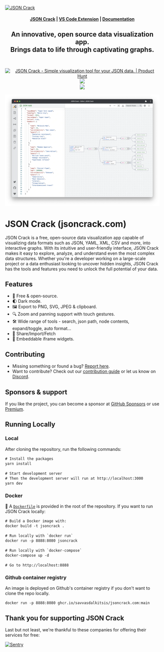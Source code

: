 <a href="https://jsoncrack.com/" target="_blank" rel="noopener">
    <img alt="JSON Crack" w src="https://user-images.githubusercontent.com/47941171/236689277-0fa9e50a-3106-4854-a2d4-bb5722f16d48.png" />
</a>


<h4 align="center">
  <a href="https://jsoncrack.com">JSON Crack</a> |
  <a href="https://marketplace.visualstudio.com/items?itemName=AykutSarac.jsoncrack-vscode">VS Code Extension</a> |
  <a href="https://jsoncrack.com/docs">Documentation</a> 
</h4>

<div align="center">
  <h2>
    An innovative, open source data visualization app.
    <br />
    Brings data to life through captivating graphs.
  </h2>
</div>

<br />
<p align="center">
  <a href="https://www.producthunt.com/posts/json-crack?utm_source=badge-featured&utm_medium=badge&utm_souce=badge-json&#0045;crack" target="_blank"><img src="https://api.producthunt.com/widgets/embed-image/v1/featured.svg?post_id=332281&theme=light" alt="JSON&#0032;Crack - Simple&#0032;visualization&#0032;tool&#0032;for&#0032;your&#0032;JSON&#0032;data&#0046; | Product Hunt" style="width: 250px; height: 54px;" width="250" height="54" /></a>
    <a href="https://discord.gg/yVyTtCRueq" target="_blank"><img src="https://user-images.githubusercontent.com/47941171/206397224-94da03a4-59d0-48cd-aafc-512624a768d6.png" "style=" height: 54px;" height="54" /></a>
    </br>
    <a href="https://github.com/sponsors/AykutSarac" target="_blank"><img src="https://user-images.githubusercontent.com/47941171/206397875-a4e73f02-5d8f-4db0-902b-9a4bc2b22d90.png" "style=" height: 54px;" height="54" /></a>
  </p>

<p align="center">
  <img src="./public/assets/jsoncrack-screenshot.webp" alt="Product Preview" />
</p>

# JSON Crack (jsoncrack.com)

JSON Crack is a free, open-source data visualization app capable of visualizing data formats such as JSON, YAML, XML, CSV and more, into interactive graphs. With its intuitive and user-friendly interface, JSON Crack makes it easy to explore, analyze, and understand even the most complex data structures. Whether you're a developer working on a large-scale project or a data enthusiast looking to uncover hidden insights, JSON Crack has the tools and features you need to unlock the full potential of your data.

## Features
- 💯 Free & open-source.
- 🌓 Dark mode.
- 🖼️ Export to PNG, SVG, JPEG & clipboard.
- 🔍 Zoom and panning support with touch gestures.
- 🛠 Wide range of tools - search, json path, node contents, expand/toggle, auto format...
- 🔗 Share/Import/Fetch
- 🧱 Embeddable iframe widgets.

## Contributing

- Missing something or found a bug? [Report here](https://github.com/AykutSarac/jsoncrack.com/issues).
- Want to contribute? Check out our [contribution guide](https://github.com/AykutSarac/jsoncrack.com/blob/main/CONTRIBUTING.md) or let us know on [Discord](https://discord.gg/yVyTtCRueq).

## Sponsors & support

If you like the project, you can become a sponsor at [GitHub Sponsors](https://github.com/sponsors/AykutSarac) or use [Premium](https://jsoncrack.com/pricing).

## Running Locally
 
### Local

After cloning the repository, run the following commands:
```console
# Install the packages
yarn install

# Start development server
# Then the development server will run at http://localhost:3000
yarn dev
```

### Docker

🐳 A [`Dockerfile`](Dockerfile) is provided in the root of the repository.
If you want to run JSON Crack locally:

```console
# Build a Docker image with:
docker build -t jsoncrack .

# Run locally with `docker run`
docker run -p 8888:8080 jsoncrack

# Run locally with `docker-compose`
docker-compose up -d

# Go to http://localhost:8888
```

### Github container registry

An image is deployed on Github's container registry if you don't want to clone the repo locally.

```console
docker run -p 8888:8080 ghcr.io/savvasdalkitsis/jsoncrack.com:main
```

## Thank you for supporting JSON Crack

Last but not least, we're thankful to these companies for offering their services for free:

<a href="https://sentry.io">
  <img height="30" src="https://user-images.githubusercontent.com/47941171/236691121-717c7975-809f-4508-b58e-5ada2f7e8c7c.png" alt="Sentry" />
</a>
